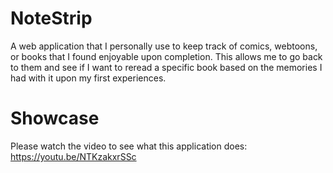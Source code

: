 # NoteStrip
A web application that I personally use to keep track of comics, webtoons, or books that I found enjoyable upon completion. This allows me to go back to them and see 
if I want to reread a specific book based on the memories I had with it upon my first experiences.

# Showcase
Please watch the video to see what this application does: https://youtu.be/NTKzakxrSSc